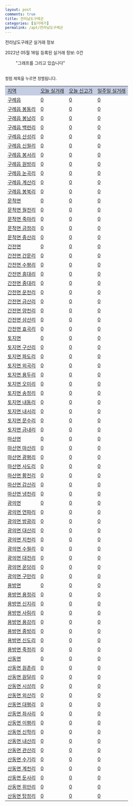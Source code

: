 ```yaml
---
layout: post
comments: true
title: 전라남도구례군
categories: [실거래가]
permalink: /apt/전라남도구례군
---
```


전라남도구례군 실거래 정보

2022년 05월 16일 등록된 실거래 정보: 0건

<!--<script async src="https://pagead2.googlesyndication.com/pagead/js/adsbygoogle.js?client=ca-pub-3485438051770037"
 crossorigin="anonymous"></script>-->

<script type="text/javascript">
  google.charts.load('current', {'packages':['corechart']});
  google.charts.setOnLoadCallback(drawChart);

  function drawChart() {
    var data = google.visualization.arrayToDataTable([['거래일', '매매', '전월세', '전매'], ['21-01', 1, 0, 0], ['21-02', 3, 1, 0], ['21-03', 6, 1, 0], ['21-04', 2, 0, 0], ['21-05', 5, 3, 0], ['21-06', 4, 1, 0], ['21-07', 6, 1, 0], ['21-08', 9, 2, 0], ['21-09', 6, 7, 1], ['21-10', 5, 5, 0], ['21-11', 7, 0, 0], ['21-12', 6, 2, 3], ['22-01', 4, 3, 1], ['22-02', 11, 0, 0], ['22-03', 4, 2, 0], ['22-04', 5, 0, 0]]);

    var options = {
      title: '최근 1년간 유형별 거래량 추이',
      legend: { position: 'bottom' }
    };

    setTimeout(function() {
        var chart = new google.visualization.LineChart(document.getElementById('columnchart_material'));
        chart.draw(data, (options));
        document.getElementById('loading').style.display = 'none';
        var dayLabel = (new Date()).getDay();
        if (dayLabel < 2) {
            sorttable.innerSortFunction.apply(document.getElementById('week'), []);
            sorttable.innerSortFunction.apply(document.getElementById('week'), []);        
        }
        else {
            sorttable.innerSortFunction.apply(document.getElementById('today'), []);
            sorttable.innerSortFunction.apply(document.getElementById('today'), []);
        }
    }, 200);

  }
</script>

<div id="loading" style="z-index:20; display: block; margin-left: 35px">"그래프를 그리고 있습니다"</div>
<div id="columnchart_material" style="width: 95%; margin-left: -35px; display: block"></div>
<!--<div style="width: 95%; margin-left: -35px; display: block">
      <script async src="https://pagead2.googlesyndication.com/pagead/js/adsbygoogle.js?client=ca-pub-3485438051770037"
          crossorigin="anonymous"></script>
      <ins class="adsbygoogle"
          style="display:block"
          data-ad-format="fluid"
          data-ad-layout-key="-fb+5w+4e-db+86"
          data-ad-client="ca-pub-3485438051770037"
          data-ad-slot="1827090281"></ins>
      <script>
          (adsbygoogle = window.adsbygoogle || []).push({});
      </script>
</div>-->
<br>

<font size='small' style='font-size: small;'>컬럼 제목을 누르면 정렬됩니다.</font>
<table class="sortable">
  <tr style='background-color: rgba(114, 132, 186,0.4);'>
    <td id="region"><a href="#">지역</a></td>
    <td id="today"><a href="#">오늘 실거래</a></td>
    <td id="today_new"><a href="#">오늘 신고가</a></td>
    <td id="week"><a href="#">일주일 실거래</a></td>
  </tr>

  
  <tr class="item">
    <td><a href="전라남도구례군구례읍">구례읍</a></td>
    <td><a href="전라남도구례군구례읍">0</a></td>
    <td><a href="전라남도구례군구례읍">0</a></td>
    <td><a href="전라남도구례군구례읍">0</a></td>
  </tr>
    

  <tr class="item">
    <td><a href="전라남도구례군구례읍봉동리">구례읍 봉동리</a></td>
    <td><a href="전라남도구례군구례읍봉동리">0</a></td>
    <td><a href="전라남도구례군구례읍봉동리">0</a></td>
    <td><a href="전라남도구례군구례읍봉동리">0</a></td>
  </tr>
    

  <tr class="item">
    <td><a href="전라남도구례군구례읍봉남리">구례읍 봉남리</a></td>
    <td><a href="전라남도구례군구례읍봉남리">0</a></td>
    <td><a href="전라남도구례군구례읍봉남리">0</a></td>
    <td><a href="전라남도구례군구례읍봉남리">0</a></td>
  </tr>
    

  <tr class="item">
    <td><a href="전라남도구례군구례읍백련리">구례읍 백련리</a></td>
    <td><a href="전라남도구례군구례읍백련리">0</a></td>
    <td><a href="전라남도구례군구례읍백련리">0</a></td>
    <td><a href="전라남도구례군구례읍백련리">0</a></td>
  </tr>
    

  <tr class="item">
    <td><a href="전라남도구례군구례읍산성리">구례읍 산성리</a></td>
    <td><a href="전라남도구례군구례읍산성리">0</a></td>
    <td><a href="전라남도구례군구례읍산성리">0</a></td>
    <td><a href="전라남도구례군구례읍산성리">0</a></td>
  </tr>
    

  <tr class="item">
    <td><a href="전라남도구례군구례읍신월리">구례읍 신월리</a></td>
    <td><a href="전라남도구례군구례읍신월리">0</a></td>
    <td><a href="전라남도구례군구례읍신월리">0</a></td>
    <td><a href="전라남도구례군구례읍신월리">0</a></td>
  </tr>
    

  <tr class="item">
    <td><a href="전라남도구례군구례읍봉서리">구례읍 봉서리</a></td>
    <td><a href="전라남도구례군구례읍봉서리">0</a></td>
    <td><a href="전라남도구례군구례읍봉서리">0</a></td>
    <td><a href="전라남도구례군구례읍봉서리">0</a></td>
  </tr>
    

  <tr class="item">
    <td><a href="전라남도구례군구례읍원방리">구례읍 원방리</a></td>
    <td><a href="전라남도구례군구례읍원방리">0</a></td>
    <td><a href="전라남도구례군구례읍원방리">0</a></td>
    <td><a href="전라남도구례군구례읍원방리">0</a></td>
  </tr>
    

  <tr class="item">
    <td><a href="전라남도구례군구례읍논곡리">구례읍 논곡리</a></td>
    <td><a href="전라남도구례군구례읍논곡리">0</a></td>
    <td><a href="전라남도구례군구례읍논곡리">0</a></td>
    <td><a href="전라남도구례군구례읍논곡리">0</a></td>
  </tr>
    

  <tr class="item">
    <td><a href="전라남도구례군구례읍계산리">구례읍 계산리</a></td>
    <td><a href="전라남도구례군구례읍계산리">0</a></td>
    <td><a href="전라남도구례군구례읍계산리">0</a></td>
    <td><a href="전라남도구례군구례읍계산리">0</a></td>
  </tr>
    

  <tr class="item">
    <td><a href="전라남도구례군구례읍봉북리">구례읍 봉북리</a></td>
    <td><a href="전라남도구례군구례읍봉북리">0</a></td>
    <td><a href="전라남도구례군구례읍봉북리">0</a></td>
    <td><a href="전라남도구례군구례읍봉북리">0</a></td>
  </tr>
    

  <tr class="item">
    <td><a href="전라남도구례군문척면">문척면</a></td>
    <td><a href="전라남도구례군문척면">0</a></td>
    <td><a href="전라남도구례군문척면">0</a></td>
    <td><a href="전라남도구례군문척면">0</a></td>
  </tr>
    

  <tr class="item">
    <td><a href="전라남도구례군문척면월전리">문척면 월전리</a></td>
    <td><a href="전라남도구례군문척면월전리">0</a></td>
    <td><a href="전라남도구례군문척면월전리">0</a></td>
    <td><a href="전라남도구례군문척면월전리">0</a></td>
  </tr>
    

  <tr class="item">
    <td><a href="전라남도구례군문척면죽마리">문척면 죽마리</a></td>
    <td><a href="전라남도구례군문척면죽마리">0</a></td>
    <td><a href="전라남도구례군문척면죽마리">0</a></td>
    <td><a href="전라남도구례군문척면죽마리">0</a></td>
  </tr>
    

  <tr class="item">
    <td><a href="전라남도구례군문척면금정리">문척면 금정리</a></td>
    <td><a href="전라남도구례군문척면금정리">0</a></td>
    <td><a href="전라남도구례군문척면금정리">0</a></td>
    <td><a href="전라남도구례군문척면금정리">0</a></td>
  </tr>
    

  <tr class="item">
    <td><a href="전라남도구례군문척면중산리">문척면 중산리</a></td>
    <td><a href="전라남도구례군문척면중산리">0</a></td>
    <td><a href="전라남도구례군문척면중산리">0</a></td>
    <td><a href="전라남도구례군문척면중산리">0</a></td>
  </tr>
    

  <tr class="item">
    <td><a href="전라남도구례군간전면">간전면</a></td>
    <td><a href="전라남도구례군간전면">0</a></td>
    <td><a href="전라남도구례군간전면">0</a></td>
    <td><a href="전라남도구례군간전면">0</a></td>
  </tr>
    

  <tr class="item">
    <td><a href="전라남도구례군간전면간문리">간전면 간문리</a></td>
    <td><a href="전라남도구례군간전면간문리">0</a></td>
    <td><a href="전라남도구례군간전면간문리">0</a></td>
    <td><a href="전라남도구례군간전면간문리">0</a></td>
  </tr>
    

  <tr class="item">
    <td><a href="전라남도구례군간전면수평리">간전면 수평리</a></td>
    <td><a href="전라남도구례군간전면수평리">0</a></td>
    <td><a href="전라남도구례군간전면수평리">0</a></td>
    <td><a href="전라남도구례군간전면수평리">0</a></td>
  </tr>
    

  <tr class="item">
    <td><a href="전라남도구례군간전면흥대리">간전면 흥대리</a></td>
    <td><a href="전라남도구례군간전면흥대리">0</a></td>
    <td><a href="전라남도구례군간전면흥대리">0</a></td>
    <td><a href="전라남도구례군간전면흥대리">0</a></td>
  </tr>
    

  <tr class="item">
    <td><a href="전라남도구례군간전면중대리">간전면 중대리</a></td>
    <td><a href="전라남도구례군간전면중대리">0</a></td>
    <td><a href="전라남도구례군간전면중대리">0</a></td>
    <td><a href="전라남도구례군간전면중대리">0</a></td>
  </tr>
    

  <tr class="item">
    <td><a href="전라남도구례군간전면운천리">간전면 운천리</a></td>
    <td><a href="전라남도구례군간전면운천리">0</a></td>
    <td><a href="전라남도구례군간전면운천리">0</a></td>
    <td><a href="전라남도구례군간전면운천리">0</a></td>
  </tr>
    

  <tr class="item">
    <td><a href="전라남도구례군간전면금산리">간전면 금산리</a></td>
    <td><a href="전라남도구례군간전면금산리">0</a></td>
    <td><a href="전라남도구례군간전면금산리">0</a></td>
    <td><a href="전라남도구례군간전면금산리">0</a></td>
  </tr>
    

  <tr class="item">
    <td><a href="전라남도구례군간전면양천리">간전면 양천리</a></td>
    <td><a href="전라남도구례군간전면양천리">0</a></td>
    <td><a href="전라남도구례군간전면양천리">0</a></td>
    <td><a href="전라남도구례군간전면양천리">0</a></td>
  </tr>
    

  <tr class="item">
    <td><a href="전라남도구례군간전면삼산리">간전면 삼산리</a></td>
    <td><a href="전라남도구례군간전면삼산리">0</a></td>
    <td><a href="전라남도구례군간전면삼산리">0</a></td>
    <td><a href="전라남도구례군간전면삼산리">0</a></td>
  </tr>
    

  <tr class="item">
    <td><a href="전라남도구례군간전면효곡리">간전면 효곡리</a></td>
    <td><a href="전라남도구례군간전면효곡리">0</a></td>
    <td><a href="전라남도구례군간전면효곡리">0</a></td>
    <td><a href="전라남도구례군간전면효곡리">0</a></td>
  </tr>
    

  <tr class="item">
    <td><a href="전라남도구례군토지면">토지면</a></td>
    <td><a href="전라남도구례군토지면">0</a></td>
    <td><a href="전라남도구례군토지면">0</a></td>
    <td><a href="전라남도구례군토지면">0</a></td>
  </tr>
    

  <tr class="item">
    <td><a href="전라남도구례군토지면구산리">토지면 구산리</a></td>
    <td><a href="전라남도구례군토지면구산리">0</a></td>
    <td><a href="전라남도구례군토지면구산리">0</a></td>
    <td><a href="전라남도구례군토지면구산리">0</a></td>
  </tr>
    

  <tr class="item">
    <td><a href="전라남도구례군토지면파도리">토지면 파도리</a></td>
    <td><a href="전라남도구례군토지면파도리">0</a></td>
    <td><a href="전라남도구례군토지면파도리">0</a></td>
    <td><a href="전라남도구례군토지면파도리">0</a></td>
  </tr>
    

  <tr class="item">
    <td><a href="전라남도구례군토지면외곡리">토지면 외곡리</a></td>
    <td><a href="전라남도구례군토지면외곡리">0</a></td>
    <td><a href="전라남도구례군토지면외곡리">0</a></td>
    <td><a href="전라남도구례군토지면외곡리">0</a></td>
  </tr>
    

  <tr class="item">
    <td><a href="전라남도구례군토지면용두리">토지면 용두리</a></td>
    <td><a href="전라남도구례군토지면용두리">0</a></td>
    <td><a href="전라남도구례군토지면용두리">0</a></td>
    <td><a href="전라남도구례군토지면용두리">0</a></td>
  </tr>
    

  <tr class="item">
    <td><a href="전라남도구례군토지면오미리">토지면 오미리</a></td>
    <td><a href="전라남도구례군토지면오미리">0</a></td>
    <td><a href="전라남도구례군토지면오미리">0</a></td>
    <td><a href="전라남도구례군토지면오미리">0</a></td>
  </tr>
    

  <tr class="item">
    <td><a href="전라남도구례군토지면송정리">토지면 송정리</a></td>
    <td><a href="전라남도구례군토지면송정리">0</a></td>
    <td><a href="전라남도구례군토지면송정리">0</a></td>
    <td><a href="전라남도구례군토지면송정리">0</a></td>
  </tr>
    

  <tr class="item">
    <td><a href="전라남도구례군토지면내동리">토지면 내동리</a></td>
    <td><a href="전라남도구례군토지면내동리">0</a></td>
    <td><a href="전라남도구례군토지면내동리">0</a></td>
    <td><a href="전라남도구례군토지면내동리">0</a></td>
  </tr>
    

  <tr class="item">
    <td><a href="전라남도구례군토지면내서리">토지면 내서리</a></td>
    <td><a href="전라남도구례군토지면내서리">0</a></td>
    <td><a href="전라남도구례군토지면내서리">0</a></td>
    <td><a href="전라남도구례군토지면내서리">0</a></td>
  </tr>
    

  <tr class="item">
    <td><a href="전라남도구례군토지면문수리">토지면 문수리</a></td>
    <td><a href="전라남도구례군토지면문수리">0</a></td>
    <td><a href="전라남도구례군토지면문수리">0</a></td>
    <td><a href="전라남도구례군토지면문수리">0</a></td>
  </tr>
    

  <tr class="item">
    <td><a href="전라남도구례군토지면금내리">토지면 금내리</a></td>
    <td><a href="전라남도구례군토지면금내리">0</a></td>
    <td><a href="전라남도구례군토지면금내리">0</a></td>
    <td><a href="전라남도구례군토지면금내리">0</a></td>
  </tr>
    

  <tr class="item">
    <td><a href="전라남도구례군마산면">마산면</a></td>
    <td><a href="전라남도구례군마산면">0</a></td>
    <td><a href="전라남도구례군마산면">0</a></td>
    <td><a href="전라남도구례군마산면">0</a></td>
  </tr>
    

  <tr class="item">
    <td><a href="전라남도구례군마산면마산리">마산면 마산리</a></td>
    <td><a href="전라남도구례군마산면마산리">0</a></td>
    <td><a href="전라남도구례군마산면마산리">0</a></td>
    <td><a href="전라남도구례군마산면마산리">0</a></td>
  </tr>
    

  <tr class="item">
    <td><a href="전라남도구례군마산면광평리">마산면 광평리</a></td>
    <td><a href="전라남도구례군마산면광평리">0</a></td>
    <td><a href="전라남도구례군마산면광평리">0</a></td>
    <td><a href="전라남도구례군마산면광평리">0</a></td>
  </tr>
    

  <tr class="item">
    <td><a href="전라남도구례군마산면사도리">마산면 사도리</a></td>
    <td><a href="전라남도구례군마산면사도리">0</a></td>
    <td><a href="전라남도구례군마산면사도리">0</a></td>
    <td><a href="전라남도구례군마산면사도리">0</a></td>
  </tr>
    

  <tr class="item">
    <td><a href="전라남도구례군마산면황전리">마산면 황전리</a></td>
    <td><a href="전라남도구례군마산면황전리">0</a></td>
    <td><a href="전라남도구례군마산면황전리">0</a></td>
    <td><a href="전라남도구례군마산면황전리">0</a></td>
  </tr>
    

  <tr class="item">
    <td><a href="전라남도구례군마산면갑산리">마산면 갑산리</a></td>
    <td><a href="전라남도구례군마산면갑산리">0</a></td>
    <td><a href="전라남도구례군마산면갑산리">0</a></td>
    <td><a href="전라남도구례군마산면갑산리">0</a></td>
  </tr>
    

  <tr class="item">
    <td><a href="전라남도구례군마산면냉천리">마산면 냉천리</a></td>
    <td><a href="전라남도구례군마산면냉천리">0</a></td>
    <td><a href="전라남도구례군마산면냉천리">0</a></td>
    <td><a href="전라남도구례군마산면냉천리">0</a></td>
  </tr>
    

  <tr class="item">
    <td><a href="전라남도구례군광의면">광의면</a></td>
    <td><a href="전라남도구례군광의면">0</a></td>
    <td><a href="전라남도구례군광의면">0</a></td>
    <td><a href="전라남도구례군광의면">0</a></td>
  </tr>
    

  <tr class="item">
    <td><a href="전라남도구례군광의면연파리">광의면 연파리</a></td>
    <td><a href="전라남도구례군광의면연파리">0</a></td>
    <td><a href="전라남도구례군광의면연파리">0</a></td>
    <td><a href="전라남도구례군광의면연파리">0</a></td>
  </tr>
    

  <tr class="item">
    <td><a href="전라남도구례군광의면방광리">광의면 방광리</a></td>
    <td><a href="전라남도구례군광의면방광리">0</a></td>
    <td><a href="전라남도구례군광의면방광리">0</a></td>
    <td><a href="전라남도구례군광의면방광리">0</a></td>
  </tr>
    

  <tr class="item">
    <td><a href="전라남도구례군광의면대산리">광의면 대산리</a></td>
    <td><a href="전라남도구례군광의면대산리">0</a></td>
    <td><a href="전라남도구례군광의면대산리">0</a></td>
    <td><a href="전라남도구례군광의면대산리">0</a></td>
  </tr>
    

  <tr class="item">
    <td><a href="전라남도구례군광의면지천리">광의면 지천리</a></td>
    <td><a href="전라남도구례군광의면지천리">0</a></td>
    <td><a href="전라남도구례군광의면지천리">0</a></td>
    <td><a href="전라남도구례군광의면지천리">0</a></td>
  </tr>
    

  <tr class="item">
    <td><a href="전라남도구례군광의면수월리">광의면 수월리</a></td>
    <td><a href="전라남도구례군광의면수월리">0</a></td>
    <td><a href="전라남도구례군광의면수월리">0</a></td>
    <td><a href="전라남도구례군광의면수월리">0</a></td>
  </tr>
    

  <tr class="item">
    <td><a href="전라남도구례군광의면대전리">광의면 대전리</a></td>
    <td><a href="전라남도구례군광의면대전리">0</a></td>
    <td><a href="전라남도구례군광의면대전리">0</a></td>
    <td><a href="전라남도구례군광의면대전리">0</a></td>
  </tr>
    

  <tr class="item">
    <td><a href="전라남도구례군광의면온당리">광의면 온당리</a></td>
    <td><a href="전라남도구례군광의면온당리">0</a></td>
    <td><a href="전라남도구례군광의면온당리">0</a></td>
    <td><a href="전라남도구례군광의면온당리">0</a></td>
  </tr>
    

  <tr class="item">
    <td><a href="전라남도구례군광의면구만리">광의면 구만리</a></td>
    <td><a href="전라남도구례군광의면구만리">0</a></td>
    <td><a href="전라남도구례군광의면구만리">0</a></td>
    <td><a href="전라남도구례군광의면구만리">0</a></td>
  </tr>
    

  <tr class="item">
    <td><a href="전라남도구례군용방면">용방면</a></td>
    <td><a href="전라남도구례군용방면">0</a></td>
    <td><a href="전라남도구례군용방면">0</a></td>
    <td><a href="전라남도구례군용방면">0</a></td>
  </tr>
    

  <tr class="item">
    <td><a href="전라남도구례군용방면용정리">용방면 용정리</a></td>
    <td><a href="전라남도구례군용방면용정리">0</a></td>
    <td><a href="전라남도구례군용방면용정리">0</a></td>
    <td><a href="전라남도구례군용방면용정리">0</a></td>
  </tr>
    

  <tr class="item">
    <td><a href="전라남도구례군용방면신지리">용방면 신지리</a></td>
    <td><a href="전라남도구례군용방면신지리">0</a></td>
    <td><a href="전라남도구례군용방면신지리">0</a></td>
    <td><a href="전라남도구례군용방면신지리">0</a></td>
  </tr>
    

  <tr class="item">
    <td><a href="전라남도구례군용방면사림리">용방면 사림리</a></td>
    <td><a href="전라남도구례군용방면사림리">0</a></td>
    <td><a href="전라남도구례군용방면사림리">0</a></td>
    <td><a href="전라남도구례군용방면사림리">0</a></td>
  </tr>
    

  <tr class="item">
    <td><a href="전라남도구례군용방면용강리">용방면 용강리</a></td>
    <td><a href="전라남도구례군용방면용강리">0</a></td>
    <td><a href="전라남도구례군용방면용강리">0</a></td>
    <td><a href="전라남도구례군용방면용강리">0</a></td>
  </tr>
    

  <tr class="item">
    <td><a href="전라남도구례군용방면중방리">용방면 중방리</a></td>
    <td><a href="전라남도구례군용방면중방리">0</a></td>
    <td><a href="전라남도구례군용방면중방리">0</a></td>
    <td><a href="전라남도구례군용방면중방리">0</a></td>
  </tr>
    

  <tr class="item">
    <td><a href="전라남도구례군용방면신도리">용방면 신도리</a></td>
    <td><a href="전라남도구례군용방면신도리">0</a></td>
    <td><a href="전라남도구례군용방면신도리">0</a></td>
    <td><a href="전라남도구례군용방면신도리">0</a></td>
  </tr>
    

  <tr class="item">
    <td><a href="전라남도구례군용방면죽정리">용방면 죽정리</a></td>
    <td><a href="전라남도구례군용방면죽정리">0</a></td>
    <td><a href="전라남도구례군용방면죽정리">0</a></td>
    <td><a href="전라남도구례군용방면죽정리">0</a></td>
  </tr>
    

  <tr class="item">
    <td><a href="전라남도구례군산동면">산동면</a></td>
    <td><a href="전라남도구례군산동면">0</a></td>
    <td><a href="전라남도구례군산동면">0</a></td>
    <td><a href="전라남도구례군산동면">0</a></td>
  </tr>
    

  <tr class="item">
    <td><a href="전라남도구례군산동면원촌리">산동면 원촌리</a></td>
    <td><a href="전라남도구례군산동면원촌리">0</a></td>
    <td><a href="전라남도구례군산동면원촌리">0</a></td>
    <td><a href="전라남도구례군산동면원촌리">0</a></td>
  </tr>
    

  <tr class="item">
    <td><a href="전라남도구례군산동면원달리">산동면 원달리</a></td>
    <td><a href="전라남도구례군산동면원달리">0</a></td>
    <td><a href="전라남도구례군산동면원달리">0</a></td>
    <td><a href="전라남도구례군산동면원달리">0</a></td>
  </tr>
    

  <tr class="item">
    <td><a href="전라남도구례군산동면시상리">산동면 시상리</a></td>
    <td><a href="전라남도구례군산동면시상리">0</a></td>
    <td><a href="전라남도구례군산동면시상리">0</a></td>
    <td><a href="전라남도구례군산동면시상리">0</a></td>
  </tr>
    

  <tr class="item">
    <td><a href="전라남도구례군산동면외산리">산동면 외산리</a></td>
    <td><a href="전라남도구례군산동면외산리">0</a></td>
    <td><a href="전라남도구례군산동면외산리">0</a></td>
    <td><a href="전라남도구례군산동면외산리">0</a></td>
  </tr>
    

  <tr class="item">
    <td><a href="전라남도구례군산동면대평리">산동면 대평리</a></td>
    <td><a href="전라남도구례군산동면대평리">0</a></td>
    <td><a href="전라남도구례군산동면대평리">0</a></td>
    <td><a href="전라남도구례군산동면대평리">0</a></td>
  </tr>
    

  <tr class="item">
    <td><a href="전라남도구례군산동면좌사리">산동면 좌사리</a></td>
    <td><a href="전라남도구례군산동면좌사리">0</a></td>
    <td><a href="전라남도구례군산동면좌사리">0</a></td>
    <td><a href="전라남도구례군산동면좌사리">0</a></td>
  </tr>
    

  <tr class="item">
    <td><a href="전라남도구례군산동면이평리">산동면 이평리</a></td>
    <td><a href="전라남도구례군산동면이평리">0</a></td>
    <td><a href="전라남도구례군산동면이평리">0</a></td>
    <td><a href="전라남도구례군산동면이평리">0</a></td>
  </tr>
    

  <tr class="item">
    <td><a href="전라남도구례군산동면신학리">산동면 신학리</a></td>
    <td><a href="전라남도구례군산동면신학리">0</a></td>
    <td><a href="전라남도구례군산동면신학리">0</a></td>
    <td><a href="전라남도구례군산동면신학리">0</a></td>
  </tr>
    

  <tr class="item">
    <td><a href="전라남도구례군산동면내산리">산동면 내산리</a></td>
    <td><a href="전라남도구례군산동면내산리">0</a></td>
    <td><a href="전라남도구례군산동면내산리">0</a></td>
    <td><a href="전라남도구례군산동면내산리">0</a></td>
  </tr>
    

  <tr class="item">
    <td><a href="전라남도구례군산동면관산리">산동면 관산리</a></td>
    <td><a href="전라남도구례군산동면관산리">0</a></td>
    <td><a href="전라남도구례군산동면관산리">0</a></td>
    <td><a href="전라남도구례군산동면관산리">0</a></td>
  </tr>
    

  <tr class="item">
    <td><a href="전라남도구례군산동면수기리">산동면 수기리</a></td>
    <td><a href="전라남도구례군산동면수기리">0</a></td>
    <td><a href="전라남도구례군산동면수기리">0</a></td>
    <td><a href="전라남도구례군산동면수기리">0</a></td>
  </tr>
    

  <tr class="item">
    <td><a href="전라남도구례군산동면계천리">산동면 계천리</a></td>
    <td><a href="전라남도구례군산동면계천리">0</a></td>
    <td><a href="전라남도구례군산동면계천리">0</a></td>
    <td><a href="전라남도구례군산동면계천리">0</a></td>
  </tr>
    

  <tr class="item">
    <td><a href="전라남도구례군산동면둔사리">산동면 둔사리</a></td>
    <td><a href="전라남도구례군산동면둔사리">0</a></td>
    <td><a href="전라남도구례군산동면둔사리">0</a></td>
    <td><a href="전라남도구례군산동면둔사리">0</a></td>
  </tr>
    

  <tr class="item">
    <td><a href="전라남도구례군산동면위안리">산동면 위안리</a></td>
    <td><a href="전라남도구례군산동면위안리">0</a></td>
    <td><a href="전라남도구례군산동면위안리">0</a></td>
    <td><a href="전라남도구례군산동면위안리">0</a></td>
  </tr>
    

  <tr class="item">
    <td><a href="전라남도구례군산동면탑정리">산동면 탑정리</a></td>
    <td><a href="전라남도구례군산동면탑정리">0</a></td>
    <td><a href="전라남도구례군산동면탑정리">0</a></td>
    <td><a href="전라남도구례군산동면탑정리">0</a></td>
  </tr>
    


</table>


    